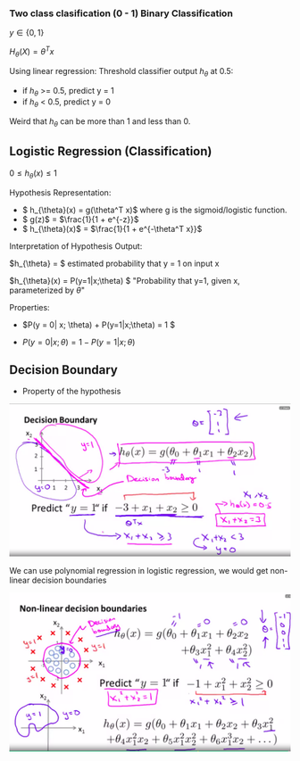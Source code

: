 
### Two class clasification (0 - 1) Binary Classification

$y \in \{0,1\}$

$H_{\theta}(X) = \theta^T x$

Using linear regression: 
Threshold classifier output $h_{\theta}$ at 0.5:

- if $h_{\theta}$ >= 0.5,  predict y = 1
- if $h_{\theta}$ < 0.5, predict y = 0

Weird that  $h_{\theta}$ can be more than 1 and less than 0.

## Logistic Regression (Classification)

$0 \leq h_{\theta}(x) \leq 1$

Hypothesis Representation:

- $ h_{\theta}(x) = g(\theta^T x)$ where g is the sigmoid/logistic function.
- $ g(z)$ =  $\frac{1}{1 + e^{-z}}$
- $ h_{\theta}(x)$ = $\frac{1}{1 + e^{-\theta^T x}}$

Interpretation of Hypothesis Output:

$h_{\theta} = $ estimated probability that y = 1 on input x

$h_{\theta}(x) = P(y=1|x;\theta) $ "Probability that y=1, given x, parameterized by $\theta$"

Properties: 
- $P(y = 0| x; \theta) +  P(y=1|x;\theta) = 1 $

- $P(y = 0| x; \theta) = 1 -  P(y=1|x;\theta)$


## Decision Boundary 

* Property of the hypothesis

![Boundary](decision_boundary.png)

We can use polynomial regression in logistic regression, we would get non-linear decision boundaries

![Non linear Boundary](nonlinear_boundary.png)